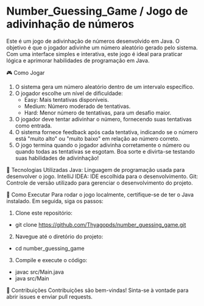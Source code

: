 # Number_Guessing_Game / Jogo de adivinhação de números

Este é um jogo de adivinhação de números desenvolvido em Java. O objetivo é que o jogador adivinhe um número aleatório gerado pelo sistema. Com uma interface simples e interativa, este jogo é ideal para praticar lógica e aprimorar habilidades de programação em Java.

🎮 Como Jogar
1. O sistema gera um número aleatório dentro de um intervalo específico.
2. O jogador escolhe um nível de dificuldade:
   - Easy: Mais tentativas disponíveis.
   - Medium: Número moderado de tentativas.
   - Hard: Menor número de tentativas, para um desafio maior.
3. O jogador deve tentar adivinhar o número, fornecendo suas tentativas como entrada.
4. O sistema fornece feedback após cada tentativa, indicando se o número está "muito alto" ou "muito baixo" em relação ao número correto.
5. O jogo termina quando o jogador adivinha corretamente o número ou quando todas as tentativas se esgotam.
Boa sorte e divirta-se testando suas habilidades de adivinhação!

🚀 Tecnologias Utilizadas
Java: Linguagem de programação usada para desenvolver o jogo.
IntelliJ IDEA: IDE escolhida para o desenvolvimento.
Git: Controle de versão utilizado para gerenciar o desenvolvimento do projeto.

🔧 Como Executar
Para rodar o jogo localmente, certifique-se de ter o Java instalado. Em seguida, siga os passos:

1. Clone este repositório:
  - git clone https://github.com/Thyagopds/number_guessing_game.git
2. Navegue até o diretório do projeto:
  - cd number_guessing_game
3. Compile e execute o código:
  - javac src/Main.java
  - java src/Main
 
🤝 Contribuições
Contribuições são bem-vindas! Sinta-se à vontade para abrir issues e enviar pull requests.
